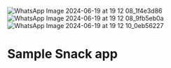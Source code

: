 ![WhatsApp Image 2024-06-19 at 19 12 08_1f4e3d86](https://github.com/WinfredAgbakpe/-rn-assignment4-11336800/assets/169996793/761cd4c3-ca57-4574-a205-875274c103ae)
![WhatsApp Image 2024-06-19 at 19 12 08_9fb5eb0a](https://github.com/WinfredAgbakpe/-rn-assignment4-11336800/assets/169996793/8f702c52-0868-4ee7-a0a3-b1d3f986d9a7)
![WhatsApp Image 2024-06-19 at 19 12 10_0eb56227](https://github.com/WinfredAgbakpe/-rn-assignment4-11336800/assets/169996793/bd6e2f0e-5d49-4169-b0e2-2f683b9bb447)
# Sample Snack app


